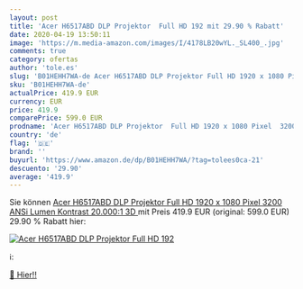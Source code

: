 ```yaml
---
layout: post
title: 'Acer H6517ABD DLP Projektor  Full HD 192 mit 29.90 % Rabatt'
date: 2020-04-19 13:50:11
image: 'https://m.media-amazon.com/images/I/4178LB20wYL._SL400_.jpg'
comments: true
category: ofertas
author: 'tole.es'
slug: 'B01HEHH7WA-de Acer H6517ABD DLP Projektor Full HD 1920 x 1080 Pixel 3200...'
sku: 'B01HEHH7WA-de'
actualPrice: 419.9 EUR
currency: EUR
price: 419.9
comparePrice: 599.0 EUR
prodname: 'Acer H6517ABD DLP Projektor  Full HD 1920 x 1080 Pixel  3200 ANSi Lumen  Kontrast 20.000:1 3D '
country: 'de'
flag: '🇩🇪'
brand: ''
buyurl: 'https://www.amazon.de/dp/B01HEHH7WA/?tag=tolees0ca-21'
descuento: '29.90'
average: '419.9'
---
```


Sie können [Acer H6517ABD DLP Projektor  Full HD 1920 x 1080 Pixel  3200 ANSi Lumen  Kontrast 20.000:1 3D ](https://www.amazon.de/dp/B01HEHH7WA/?tag=tolees0ca-21) mit Preis 419.9 EUR (original: 599.0 EUR) 29.90 % Rabatt hier:

[![Acer H6517ABD DLP Projektor  Full HD 192](https://m.media-amazon.com/images/I/4178LB20wYL._SL400_.jpg)](https://www.amazon.de/dp/B01HEHH7WA/?tag=tolees0ca-21)

ℹ️:


[🛒 Hier!!](https://www.amazon.de/dp/B01HEHH7WA/?tag=tolees0ca-21)
